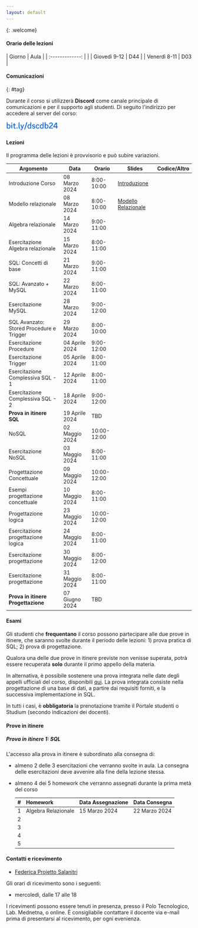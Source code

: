 ```yaml
---
layout: default
---
```

{: .welcome} 

#### Orario delle lezioni

| Giorno          | Aula |
| :-------------: |      |
| Giovedì 9-12 |  D44  | 
| Venerdì 8-11 |  D03  | 

#### Comunicazioni
{: #tag}

Durante il corso si utilizzerà **Discord** come canale principale di comunicazioni e per il supporto agli studenti.
Di seguito l'indirizzo per accedere al server del corso:

<img src='imgs/discord.png' height='25'>

#### Lezioni

Il programma delle lezioni è provvisorio e può subire variazioni.

| Argomento                                 | Data           |Orario           | Slides                          | Codice/Altro|
|-------------------------------------------|----------------|---------------- |-------------------------------  |-----------------|
| Introduzione Corso                        | 08 Marzo 2024  |8:00-10:00       |[Introduzione](https://bit.ly/43cYYpx) |                 | 
| Modello relazionale                       | 08 Marzo 2024  |8:00-10:00       |[Modello Relazionale](https://bit.ly/48Mxg44)                  | 
| Algebra relazionale                       | 14 Marzo 2024  |9:00-11:00             |                                 |                 |
| Esercitazione Algebra relazionale         | 15 Marzo 2024  |8:00-11:00             |                                 |                 |
| SQL: Concetti di base                     | 21 Marzo 2024  |9:00-11:00             |                                 |                 |
| SQL: Avanzato + MySQL                     | 22 Marzo 2024  |8:00-11:00             |                                 |                 |
| Esercitazione MySQL                       | 28 Marzo 2024  |9:00-12:00             |                                 |                 |
| SQL Avanzato: Stored Procedure e Trigger  | 29 Marzo 2024  |8:00-10:00             |                                 |                 |
| Esercitazione  Procedure                  | 04 Aprile 2024 |9:00-12:00             |                                 |                 |
| Esercitazione  Trigger                    | 05 Aprile 2024 |8:00-11:00             |                                 |                 |
| Esercitazione  Complessiva SQL - 1        | 12 Aprile 2024 |8:00-11:00             |                                 |                 |
| Esercitazione  Complessiva SQL - 2        | 18 Aprile 2024 |9:00-12:00             |                                 |                 |
| **Prova in itinere  SQL**                 | 19 Aprile 2024 |TBD                    |                                 |                 | 
| NoSQL                                     | 02 Maggio 2024 |10:00-12:00            |                                 |                 |
| Esercitazione NoSQL                       | 03 Maggio 2024 |8:00-11:00             |                                 |                 |
| Progettazione Concettuale                 | 09 Maggio 2024 |10:00-12:00            |                                 |                 |
| Esempi progettazione concettuale          | 10 Maggio 2024 |8:00-11:00             |                                 |                 |
| Progettazione logica                      | 23 Maggio 2024 |10:00-12:00            |                                 |                 |
| Esercitazione progettazione logica        | 24 Maggio 2024 |8:00-11:00             |                                 |                 |
| Esercitazione progettazione               | 30 Maggio 2024 |8:00-12:00             |                                 |                 |
| Esercitazione progettazione               | 31 Maggio 2024 |8:00-11:00             |                                 |                 |
| **Prova in itinere Progettazione**        | 07 Giugno 2024 |TBD                    |                                 |                 | 

#### Esami

Gli studenti che **frequentano** il corso possono partecipare alle due prove in itinere, che saranno svolte durante il periodo delle lezioni: 1) prova pratica di SQL; 2) prova di progettazione.

Qualora una delle due prove in itinere previste non venisse superata, potrà essere recuperata **solo** durante il primo appello della materia.  

In alternativa, è possibile sostenere una prova integrata nelle date degli appelli ufficiali del corso, disponibili [qui](https://www.dieei.unict.it/sites/default/files/files/CalendarioEsami_L8INF_2023-2024_v2.pdf).
La prova integrata consiste nella progettazione di una base di dati, a partire dai requisiti forniti, e la successiva implementazione in SQL.

In tutti i casi, è **obbligatoria** la prenotazione tramite il Portale studenti o Studium (secondo indicazioni dei docenti).

#### Prove in itinere
##### Prova in itinere 1: SQL
L'accesso alla prova in itinere è subordinato alla consegna di:
  - almeno 2 delle 3 esercitazioni che verranno svolte in aula. La consegna delle esercitazioni deve avvenire alla fine della lezione stessa. 
  - almeno 4 dei 5 homework che verranno assegnati durante la prima metà del corso
    
    |#      | Homework                  | Data Assegnazione | Data Consegna    |
    |------ | ------------------------- | ----------------  | ---------------- |
    | 1     | Algebra Relazionale       | 15 Marzo 2024     | 22 Marzo 2024    |
    | 2     |                           |                   |                  |
    | 3     |                           |                   |                  |
    | 4     |                           |                   |                  |
    | 5     |                           |                   |                  |

#### Contatti e ricevimento

- [Federica Proietto Salanitri](mailto:federica.proiettosalanitri@unict.it)

Gli orari di ricevimento sono i seguenti:
- mercoledì, dalle 17 alle 18

I ricevimenti possono essere tenuti in presenza, presso il Polo Tecnologico, Lab. Mednetna, o online.
È consigliabile contattare il docente via e-mail prima di presentarsi al ricevimento, per ogni evenienza.
